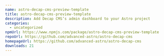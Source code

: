 ```yaml
---
name: astro-decap-cms-preview-template
title: astro-decap-cms-preview-template
description: Add Decap CMS’s admin dashboard to your Astro project
categories:
  - uncategorized
npmUrl: https://www.npmjs.com/package/astro-decap-cms-preview-template
repoUrl: https://github.com/advanced-astro/astro-decap-cms
homepageUrl: https://github.com/advanced-astro/astro-decap-cms
downloads: 21
---
```

